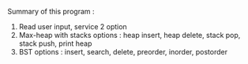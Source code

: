 Summary of this program :
1. Read user input, service 2 option
2. Max-heap with stacks
         options : heap insert, heap delete, stack pop, stack push, print heap
3. BST
         options : insert, search, delete, preorder, inorder, postorder
 
